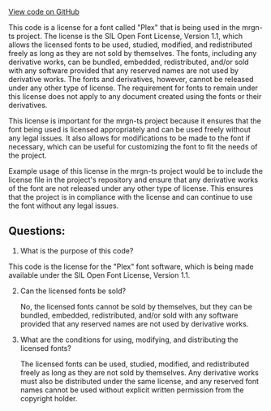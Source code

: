[View code on GitHub](https://github.com/mrgnlabs/mrgn-ts/apps/marginfi-v2-ui/src/assets/IBM_Plex_Sans/OFL.txt)

This code is a license for a font called "Plex" that is being used in the mrgn-ts project. The license is the SIL Open Font License, Version 1.1, which allows the licensed fonts to be used, studied, modified, and redistributed freely as long as they are not sold by themselves. The fonts, including any derivative works, can be bundled, embedded, redistributed, and/or sold with any software provided that any reserved names are not used by derivative works. The fonts and derivatives, however, cannot be released under any other type of license. The requirement for fonts to remain under this license does not apply to any document created using the fonts or their derivatives.

This license is important for the mrgn-ts project because it ensures that the font being used is licensed appropriately and can be used freely without any legal issues. It also allows for modifications to be made to the font if necessary, which can be useful for customizing the font to fit the needs of the project.

Example usage of this license in the mrgn-ts project would be to include the license file in the project's repository and ensure that any derivative works of the font are not released under any other type of license. This ensures that the project is in compliance with the license and can continue to use the font without any legal issues.

## Questions:

1.  What is the purpose of this code?

This code is the license for the "Plex" font software, which is being made available under the SIL Open Font License, Version 1.1.

2. Can the licensed fonts be sold?

   No, the licensed fonts cannot be sold by themselves, but they can be bundled, embedded, redistributed, and/or sold with any software provided that any reserved names are not used by derivative works.

3. What are the conditions for using, modifying, and distributing the licensed fonts?

   The licensed fonts can be used, studied, modified, and redistributed freely as long as they are not sold by themselves. Any derivative works must also be distributed under the same license, and any reserved font names cannot be used without explicit written permission from the copyright holder.
